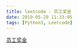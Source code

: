 ```yaml
---
title: leetcode : 员工奖金
date: 2019-05-29 11:33:05
tags: [Python3, Leetcode]
---
```


[员工奖金](https://leetcode-cn.com/problems/employee-bonus/)

